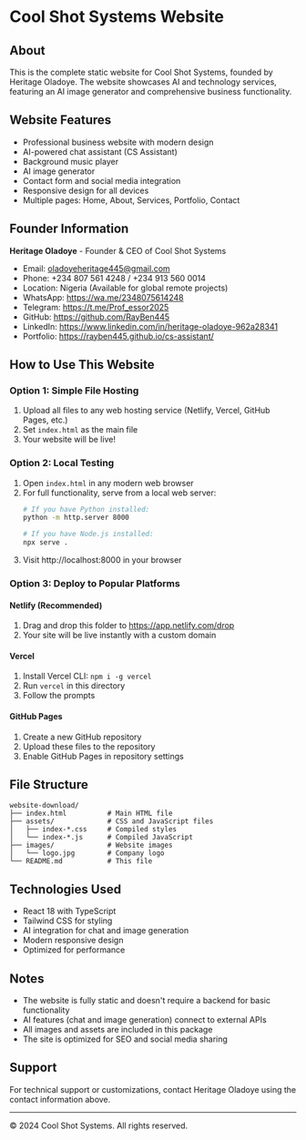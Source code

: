# Cool Shot Systems Website

## About
This is the complete static website for Cool Shot Systems, founded by Heritage Oladoye. The website showcases AI and technology services, featuring an AI image generator and comprehensive business functionality.

## Website Features
- Professional business website with modern design
- AI-powered chat assistant (CS Assistant)
- Background music player
- AI image generator
- Contact form and social media integration
- Responsive design for all devices
- Multiple pages: Home, About, Services, Portfolio, Contact

## Founder Information
**Heritage Oladoye** - Founder & CEO of Cool Shot Systems
- Email: oladoyeheritage445@gmail.com
- Phone: +234 807 561 4248 / +234 913 560 0014
- Location: Nigeria (Available for global remote projects)
- WhatsApp: https://wa.me/2348075614248
- Telegram: https://t.me/Prof_essor2025
- GitHub: https://github.com/RayBen445
- LinkedIn: https://www.linkedin.com/in/heritage-oladoye-962a28341
- Portfolio: https://rayben445.github.io/cs-assistant/

## How to Use This Website

### Option 1: Simple File Hosting
1. Upload all files to any web hosting service (Netlify, Vercel, GitHub Pages, etc.)
2. Set `index.html` as the main file
3. Your website will be live!

### Option 2: Local Testing
1. Open `index.html` in any modern web browser
2. For full functionality, serve from a local web server:
   ```bash
   # If you have Python installed:
   python -m http.server 8000
   
   # If you have Node.js installed:
   npx serve .
   ```
3. Visit http://localhost:8000 in your browser

### Option 3: Deploy to Popular Platforms

#### Netlify (Recommended)
1. Drag and drop this folder to https://app.netlify.com/drop
2. Your site will be live instantly with a custom domain

#### Vercel
1. Install Vercel CLI: `npm i -g vercel`
2. Run `vercel` in this directory
3. Follow the prompts

#### GitHub Pages
1. Create a new GitHub repository
2. Upload these files to the repository
3. Enable GitHub Pages in repository settings

## File Structure
```
website-download/
├── index.html          # Main HTML file
├── assets/             # CSS and JavaScript files
│   ├── index-*.css     # Compiled styles
│   └── index-*.js      # Compiled JavaScript
├── images/             # Website images
│   └── logo.jpg        # Company logo
└── README.md           # This file
```

## Technologies Used
- React 18 with TypeScript
- Tailwind CSS for styling
- AI integration for chat and image generation
- Modern responsive design
- Optimized for performance

## Notes
- The website is fully static and doesn't require a backend for basic functionality
- AI features (chat and image generation) connect to external APIs
- All images and assets are included in this package
- The site is optimized for SEO and social media sharing

## Support
For technical support or customizations, contact Heritage Oladoye using the contact information above.

---
© 2024 Cool Shot Systems. All rights reserved.